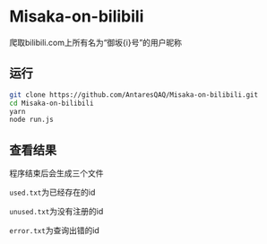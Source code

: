 # Misaka-on-bilibili
爬取bilibili.com上所有名为“御坂{i}号”的用户昵称

## 运行

```bash
git clone https://github.com/AntaresQAQ/Misaka-on-bilibili.git
cd Misaka-on-bilibili
yarn
node run.js
```
## 查看结果

程序结束后会生成三个文件

`used.txt`为已经存在的id

`unused.txt`为没有注册的id

`error.txt`为查询出错的id